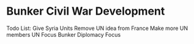 # Bunker Civil War Development

Todo List:
	Give Syria Units
	Remove UN idea from France
	Make more UN members
	UN Focus
	Bunker Diplomacy Focus
